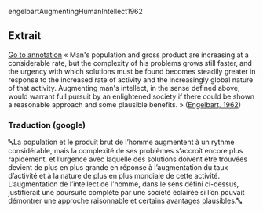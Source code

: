 engelbartAugmentingHumanIntellect1962

## Extrait

[Go to annotation](zotero://open-pdf/library/items/3P48STNS?page=&annotation=K938SVBH) « Man's population and gross product are increasing at a considerable rate, but the complexity of his problems grows still faster, and the urgency with which solutions must be found becomes steadily greater in response to the increased rate of activity and the increasingly global nature of that activity. Augmenting man's intellect, in the sense defined above, would warrant full pursuit by an enlightened society if there could be shown a reasonable approach and some plausible benefits. » ([Engelbart, 1962](zotero://select/library/items/TYWBKWPK))

### Traduction (google)

🔤La population et le produit brut de l’homme augmentent à un rythme considérable, mais la complexité de ses problèmes s’accroît encore plus rapidement, et l’urgence avec laquelle des solutions doivent être trouvées devient de plus en plus grande en réponse à l’augmentation du taux d’activité et à la nature de plus en plus mondiale de cette activité. L’augmentation de l’intellect de l’homme, dans le sens défini ci-dessus, justifierait une poursuite complète par une société éclairée si l’on pouvait démontrer une approche raisonnable et certains avantages plausibles.🔤